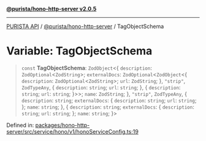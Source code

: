 [**@purista/hono-http-server v2.0.5**](../README.md)

***

[PURISTA API](../../../packages.md) / [@purista/hono-http-server](../README.md) / TagObjectSchema

# Variable: TagObjectSchema

> `const` **TagObjectSchema**: `ZodObject`\<\{ `description`: `ZodOptional`\<`ZodString`\>; `externalDocs`: `ZodOptional`\<`ZodObject`\<\{ `description`: `ZodOptional`\<`ZodString`\>; `url`: `ZodString`; \}, `"strip"`, `ZodTypeAny`, \{ `description`: `string`; `url`: `string`; \}, \{ `description`: `string`; `url`: `string`; \}\>\>; `name`: `ZodString`; \}, `"strip"`, `ZodTypeAny`, \{ `description`: `string`; `externalDocs`: \{ `description`: `string`; `url`: `string`; \}; `name`: `string`; \}, \{ `description`: `string`; `externalDocs`: \{ `description`: `string`; `url`: `string`; \}; `name`: `string`; \}\>

Defined in: [packages/hono-http-server/src/service/hono/v1/honoServiceConfig.ts:19](https://github.com/puristajs/purista/blob/master/packages/hono-http-server/src/service/hono/v1/honoServiceConfig.ts#L19)
